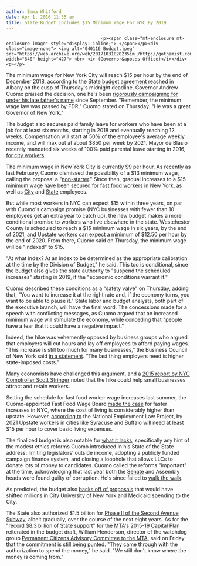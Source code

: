 ```yaml
---
author: Emma Whitford
date: Apr 1, 2016 11:35 am
title: State Budget Includes $15 Minimum Wage For NYC By 2019
---
```


	
										<p><span class="mt-enclosure mt-enclosure-image" style="display: inline;"> </span></p><div class="image-none"> <img alt="040116_Budget.jpeg" src="https://web.archive.org/web/20171031020235im_/http://gothamist.com/attachments/nyc_ewhitford/040116_Budget.jpeg" width="640" height="427"> <br> <i> (Governor&apos;s Office)</i></div> <p></p>

<p>The minimum wage for New York City will reach $15 per hour by the end of December 2018, according to the <a href="https://web.archive.org/web/20171031020235/https://www.governor.ny.gov/news/governor-cuomo-and-legislative-leaders-announce-agreement-2016-2017-state-budget">State budget agreement</a> reached in Albany on the cusp of Thursday&apos;s midnight deadline. Governor Andrew Cuomo praised the decision, one he&apos;s been <a href="https://web.archive.org/web/20171031020235/http://gothamist.com/2016/03/15/cuomo_minimum_wage_albany.php">rigorously campaigning for</a> <a href="https://web.archive.org/web/20171031020235/https://www.ny.gov/programs/mario-cuomo-campaign-economic-justice">under his late father&apos;s name</a> since September. &quot;Remember, the minimum wage law was passed by FDR,&quot; Cuomo stated on Thursday. &quot;He was a great Governor of New York.&quot; </p>

<p>The budget also secures paid family leave for workers who have been at a job for at least six months, starting in 2018 and eventually reaching 12 weeks. Compensation will start at 50% of the employee&apos;s average weekly income, and will max out at about $850 per week by 2021. Mayor de Blasio recently mandated six weeks of 100% paid parental leave starting in 2016, <a href="https://web.archive.org/web/20171031020235/http://gothamist.com/2015/12/22/nyc_paid_parental_leave.php">for city workers</a>.  </p>

<p>The minimum wage in New York City is currently $9 per hour. As recently as last February, Cuomo dismissed the possibility of a $13 minimum wage, calling the proposal a &quot;<a href="https://web.archive.org/web/20171031020235/https://www.dnainfo.com/new-york/20150204/gramercy/cuomo-calls-minimum-wage-plan-non-starter-latest-salvo-against-mayor">non-starter</a>.&quot; Since then, gradual increases to a $15 minimum wage have been secured for <a href="https://web.archive.org/web/20171031020235/http://gothamist.com/2015/07/22/fast_food_workers_raise.php">fast food workers</a> in New York, as well as <a href="https://web.archive.org/web/20171031020235/http://gothamist.com/2016/01/06/de_blasio_city_minimum_wage.php">City</a> and <a href="https://web.archive.org/web/20171031020235/http://gothamist.com/2015/11/11/cuomo_announces_state-wide_15_minim.php">State</a> employees. </p>

<p>But while most workers in NYC can expect $15 within three years, on par with Cuomo&apos;s campaign promise (NYC businesses with fewer than 10 employees get an extra year to catch up), the new budget makes a more conditional promise to workers who live elsewhere in the state. Westchester County is scheduled to reach a $15 minimum wage in six years, by the end of 2021, and Upstate workers can expect a minimum of $12.50 per hour by the end of 2020. From there, Cuomo said on Thursday, the minimum wage will be &quot;indexed&quot; to $15. </p>

<p>&quot;At what index? At an index to be determined as the appropriate calibration at the time by the Division of Budget,&quot; he said. This too is conditional, since the budget also gives the state authority to &quot;suspend the scheduled increases&quot; starting in 2019, if the &quot;economic conditions warrant it.&quot; </p>

<p>Cuomo described these conditions as a &quot;safety valve&quot; on Thursday, adding that, &quot;You want to increase it at the right rate and, if the economy turns, you want to be able to pause it.&quot; State labor and budget analysts, both part of the executive branch, will have the final word. The concessions made for a speech with conflicting messages, as Cuomo argued that an increased minimum wage will stimulate the economy, while conceding that &quot;people have a fear that it could have a negative impact.&quot; </p>

<p>Indeed, the hike was vehemently opposed by business groups who argued that employers will cut hours and lay off employees to afford paying wages. &#x201C;This increase is still too much for many businesses,&#x201D; the Business Council of New York said <a href="https://web.archive.org/web/20171031020235/http://newyork.cbslocal.com/2016/04/01/ny-set-to-approve-15-minimum-wage-plan/">in a statement</a>. &#x201C;The last thing employers need is higher state-imposed costs.&#x201D;</p>

<p>Many economists have challenged this argument, and a <a href="https://web.archive.org/web/20171031020235/http://gothamist.com/2015/04/14/minimum_wage_nyc_stringer.php">2015 report by NYC Comptroller Scott Stringer</a> noted that the hike could help small businesses attract and retain workers. </p>

<p>Setting the schedule for fast food worker wage increases last summer, the Cuomo-appointed Fast Food Wage Board <a href="https://web.archive.org/web/20171031020235/http://gothamist.com/2015/07/22/fast_food_workers_raise.php">made the case</a> for faster increases in NYC, where the cost of living is considerably higher than upstate. However, <a href="www.nelp.org/content/uploads/Fact-Sheet-How-Much-New-York-Workers-Need-15.pdf">according to</a> the National Employment Law Project, by 2021 Upstate workers in cities like Syracuse and Buffalo will need at least $15 per hour to cover basic living expenses. </p>

<p>The finalized budget is also notable for <a href="https://web.archive.org/web/20171031020235/http://gothamist.com/2016/03/28/empire_state_corruption.php">what it lacks</a>, specifically any hint of the modest ethics reforms Cuomo introduced in his State of the State address: limiting legislators&#x2019; outside income, adopting a publicly funded campaign finance system, and closing a loophole that allows LLCs to donate lots of money to candidates. Cuomo called the reforms &quot;important&quot; at the time, acknowledging that last year both the <a href="https://web.archive.org/web/20171031020235/http://gothamist.com/2015/12/11/skelos_guilty.php">Senate</a> and Assembly heads were found guilty of corruption. He&apos;s since failed to <a href="https://web.archive.org/web/20171031020235/http://www.wsj.com/articles/new-york-state-budget-set-to-omit-tighter-rules-on-ethics-1459127730">walk the walk</a>. </p>

<p>As predicted, the budget also <a href="https://web.archive.org/web/20171031020235/http://gothamist.com/2016/03/25/cuomo_cuny_funding.php">backs off of proposals</a> that would have shifted millions in City University of New York and Medicaid spending to the City. </p>

<p>The State also authorized $1.5 billion for <a href="https://web.archive.org/web/20171031020235/http://gothamist.com/2016/03/05/mta_says_it_will_fast-track_phase_t.php">Phase II of the Second Avenue Subway</a>, albeit gradually, over the course of the next eight years. As for the &quot;record $8.3 billion of State support&quot; for the <a href="https://web.archive.org/web/20171031020235/http://beta.gothamist.com/2016/03/24/bdb_monorail_ftw.php">MTA&apos;s 2015-19 Capital Plan</a> reiterated in the budget draft, William Henderson, director of the watchdog group <a href="https://web.archive.org/web/20171031020235/http://www.pcac.org/">Permanent Citizens Advisory Committee to the MTA</a>, said on Friday that the commitment is <a href="https://web.archive.org/web/20171031020235/https://www.google.com/webhp?sourceid=chrome-instant&amp;ion=1&amp;espv=2&amp;ie=UTF-8#q=gothamist%20punting">still being punted</a>. &quot;They came through with the authorization to spend the money,&quot; he said. &quot;We still don&apos;t know where the money is coming from.&quot; </p>					
										
									
				